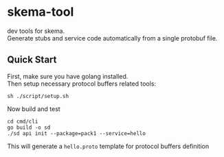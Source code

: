 # skema-tool
dev tools for skema.  
Generate stubs and service code automatically from a single protobuf file.  

## Quick Start
First, make sure you have golang installed.  
Then setup necessary protocol buffers related tools:  
```
sh ./script/setup.sh
```
Now build and test  
```
cd cmd/cli
go build -o sd
./sd api init --package=pack1 --service=hello
```
This will generate a `hello.proto` template for protocol buffers definition  

